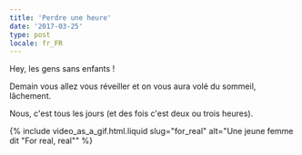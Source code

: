 ```yaml
---
title: 'Perdre une heure'
date: '2017-03-25'
type: post
locale: fr_FR
---
```


Hey, les gens sans enfants !

Demain vous allez vous réveiller et on vous aura volé du sommeil, lâchement.

Nous, c'est tous les jours (et des fois c'est deux ou trois heures).

{% include video_as_a_gif.html.liquid
slug="for_real"
alt="Une jeune femme dit &quot;For real, real&quot;"
%}
